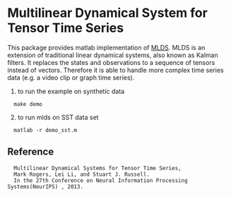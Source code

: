 Multilinear Dynamical System for Tensor Time Series
======

This package provides matlab implementation of [MLDS](https://papers.nips.cc/paper/2013/file/9996535e07258a7bbfd8b132435c5962-Paper.pdf). MLDS is an extension of traditional linear dynamical systems, also known as Kalman filters. It replaces the states and observations to a sequence of tensors instead of vectors. Therefore it is able to handle more complex time series data (e.g. a video clip or graph time series). 

1. to run the example on synthetic data
```
  make demo
```

2. to run mlds on SST data set
```
  matlab -r demo_sst.m
```

Reference
----
```
  Multilinear Dynamical Systems for Tensor Time Series,
  Mark Rogers, Lei Li, and Stuart J. Russell.
  In the 27th Conference on Neural Information Processing Systems(NeurIPS) , 2013.
```
